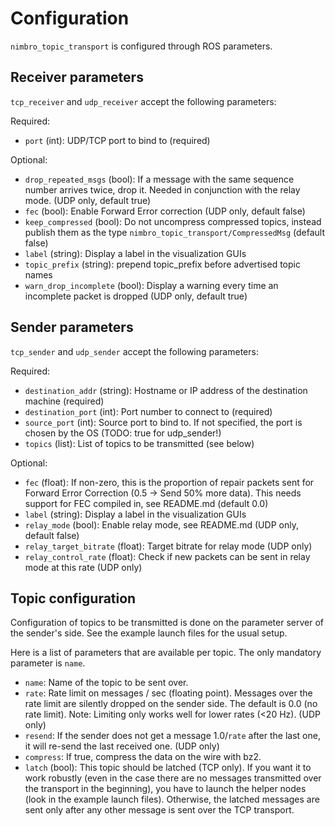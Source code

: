 
Configuration
=============

`nimbro_topic_transport` is configured through ROS parameters.

Receiver parameters
-------------------

`tcp_receiver` and `udp_receiver` accept the following parameters:

Required:
 - `port` (int): UDP/TCP port to bind to (required)

Optional:
 - `drop_repeated_msgs` (bool): If a message with the same sequence number
   arrives twice, drop it. Needed in conjunction with the relay mode.
   (UDP only, default true)
 - `fec` (bool): Enable Forward Error correction (UDP only, default false)
 - `keep_compressed` (bool): Do not uncompress compressed topics, instead
   publish them as the type `nimbro_topic_transport/CompressedMsg`
   (default false)
 - `label` (string): Display a label in the visualization GUIs
 - `topic_prefix` (string): prepend topic_prefix before advertised topic names
 - `warn_drop_incomplete` (bool): Display a warning every time an incomplete
   packet is dropped (UDP only, default true)

Sender parameters
-----------------

`tcp_sender` and `udp_sender` accept the following parameters:

Required:
 - `destination_addr` (string): Hostname or IP address of the destination
   machine (required)
 - `destination_port` (int): Port number to connect to (required)
 - `source_port` (int): Source port to bind to. If not specified, the port is
   chosen by the OS (TODO: true for udp_sender!)
 - `topics` (list): List of topics to be transmitted (see below)

Optional:
 - `fec` (float): If non-zero, this is the proportion of repair packets sent for
   Forward Error Correction (0.5 -> Send 50% more data). This needs support for
   FEC compiled in, see README.md (default 0.0)
 - `label` (string): Display a label in the visualization GUIs
 - `relay_mode` (bool): Enable relay mode, see README.md
   (UDP only, default false)
 - `relay_target_bitrate` (float): Target bitrate for relay mode (UDP only)
 - `relay_control_rate` (float): Check if new packets can be sent in relay mode
   at this rate (UDP only)

Topic configuration
-------------------

Configuration of topics to be transmitted is done on the parameter server of
the sender's side. See the example launch files for the usual setup.

Here is a list of parameters that are available per topic. The only mandatory
parameter is `name`.

 - `name`: Name of the topic to be sent over.
 - `rate`: Rate limit on messages / sec (floating point). Messages over the
   rate limit are silently dropped on the sender side. The default is 0.0
   (no rate limit).
   Note: Limiting only works well for lower rates (<20 Hz).
   (UDP only)
 - `resend`: If the sender does not get a message 1.0/`rate` after the last one,
   it will re-send the last received one. (UDP only)
 - `compress`: If true, compress the data on the wire with bz2.
 - `latch` (bool): This topic should be latched (TCP only). If you want it to work robustly
    (even in the case there are no messages transmitted over the transport in the beginning), 
    you have to launch the helper nodes (look in the example launch files). Otherwise,
    the latched messages are sent only after any other message is sent over the 
    TCP transport.
